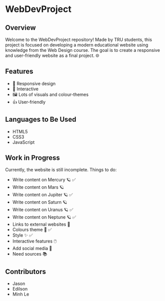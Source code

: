 # WebDevProject

## Overview

Welcome to the WebDevProject repository! Made by TRU students, this project is focused on developing a modern educational website using knowledge from the Web Design course. The goal is to create a responsive and user-friendly website as a final project. 🌐

## Features

- 📱 Responsive design
- 🎨 Interactive
- 🖼️ Lots of visuals and colour-themes
- 👍 User-friendly

## Languages to Be Used

- HTML5
- CSS3
- JavaScript

## Work in Progress

Currently, the website is still incomplete. Things to do:
- Write content on Mercury 🪐 ✅
- Write content on Mars 🪐
- Write content on Jupiter 🪐 ✅
- Write content on Saturn 🪐
- Write content on Uranus 🪐 ✅
- Write content on Neptune 🪐 ✅
- Links to external websites 🔗
- Colours theme 🎨 ✅
- Style ✨ ✅
- Interactive features 🖱️
- Add social media 📱
- Need sources 📚

## Contributors

- Jason
- Edilson
- Minh Le